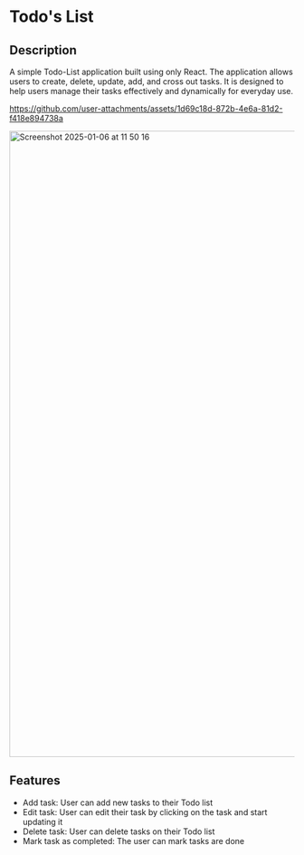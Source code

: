 # Todo's List
## Description
A simple Todo-List application built using only React. The application allows users to create, delete, update, add, and cross out tasks. It is designed to help users manage their tasks effectively and dynamically for everyday use. 

https://github.com/user-attachments/assets/1d69c18d-872b-4e6a-81d2-f418e894738a

<img width="1106" alt="Screenshot 2025-01-06 at 11 50 16" src="https://github.com/user-attachments/assets/898f729c-4dc8-49a2-9f06-1f9476ab1773" />

## Features 
- Add task: User can add new tasks to their Todo list
- Edit task: User can edit their task by clicking on the task and start updating it
- Delete task: User can delete tasks on their Todo list
- Mark task as completed: The user can mark tasks are done
